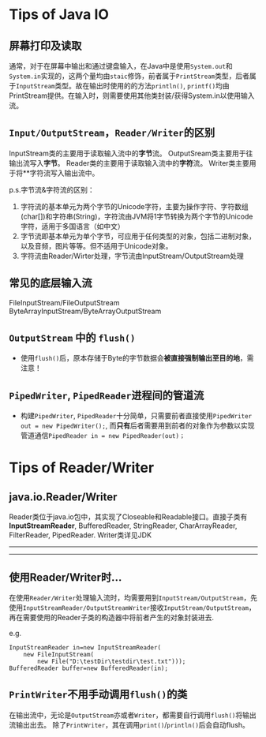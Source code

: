 # Tips of Java IO

## 屏幕打印及读取
通常，对于在屏幕中输出和通过键盘输入，在Java中是使用`System.out`和`System.in`实现的，这两个量均由`staic`修饰，前者属于`PrintStream`类型，后者属于`InputStream`类型。故在输出时使用的的方法`println()`, `printf()`均由PrintStream提供。在输入时，则需要使用其他类封装/获得System.in以使用输入流。

## `Input/OutputStream`，`Reader/Writer`的区别
InputStream类的主要用于读取输入流中的**字节**流。
OutputSream类主要用于往输出流写入**字节**。
Reader类的主要用于读取输入流中的**字符**流。
Writer类主要用于将**字符流写入输出流中。

p.s.字节流&字符流的区别：
1. 字符流的基本单元为两个字节的Unicode字符，主要为操作字符、字符数组(char[])和字符串(String)，字符流由JVM将1字节转换为两个字节的Unicode字符，适用于多国语言（如中文）
2. 字节流即基本单元为单个字节，可应用于任何类型的对象，包括二进制对象，以及音频，图片等等。但不适用于Unicode对象。
3. 字符流由Reader/Wirter处理，字节流由InputStream/OutputStream处理

## 常见的底层输入流
FileInputStream/FileOutputStream
ByteArrayInputStream/ByteArrayOutputStream

## `OutputStream` 中的 `flush()`
- 使用`flush()`后，原本存储于Byte的字节数据会**被直接强制输出至目的地**，需注意！

## `PipedWriter`, `PipedReader`进程间的管道流
- 构建`PipedWriter`, `PipedReader`十分简单，只需要前者直接使用`PipedWriter out = new PipedWriter();`, 而**只有**后者需要用到前者的对象作为参数以实现管道通信`PipedReader in = new PipedReader(out)；`

# Tips of Reader/Writer
## java.io.Reader/Writer
Reader类位于java.io包中，其实现了Closeable和Readable接口。直接子类有**InputStreamReader**, BufferedReader,  StringReader, CharArrayReader, FilterReader, PipedReader.
Writer类详见JDK
****

***
## 使用Reader/Writer时...
在使用`Reader/Writer`处理输入流时，均需要用到`InputStream/OutputStream`，先使用`InputStreamReader/OutputStreamWriter`接收`InputStream/OutputStream`，再在需要使用的Reader子类的构造器中将前者产生的对象封装进去.

e.g.
```
InputStreamReader in=new InputStreamReader(
    new FileInputStream(
        new File("D:\testDir\testdir\test.txt")));
BufferedReader buffer=new BufferedReader(in);
```

## `PrintWriter`不用手动调用`flush()`的类
在输出流中，无论是`OutputStream`亦或者`Writer`，都需要自行调用`flush()`将输出流输出出去。
除了`PrintWriter`，其在调用`print()`/`println()`后会自动flush。



